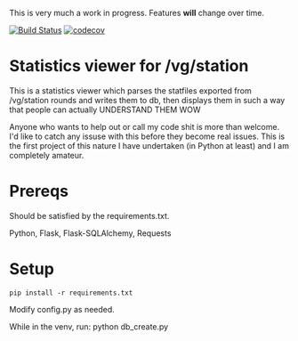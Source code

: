 This is very much a work in progress. Features **will** change over time.

[![Build Status](https://travis-ci.org/gbasood/vgstation-statistics-viewer.svg?branch=master)](https://travis-ci.org/gbasood/vgstation-statistics-viewer)
[![codecov](https://codecov.io/gh/gbasood/vgstation-statistics-viewer/branch/master/graph/badge.svg)](https://codecov.io/gh/gbasood/vgstation-statistics-viewer)

# Statistics viewer for /vg/station
This is a statistics viewer which parses the statfiles exported from /vg/station rounds and writes them to db, then displays them in such a way that people can actually UNDERSTAND THEM WOW

Anyone who wants to help out or call my code shit is more than welcome. I'd like to catch any issuse with this before they become real issues. This is the first project of this nature I have undertaken (in Python at least) and I am completely amateur.

# Prereqs
Should be satisfied by the requirements.txt.

Python, Flask, Flask-SQLAlchemy, Requests

# Setup
`pip install -r requirements.txt`

Modify config.py as needed.

While in the venv, run:
python db_create.py
